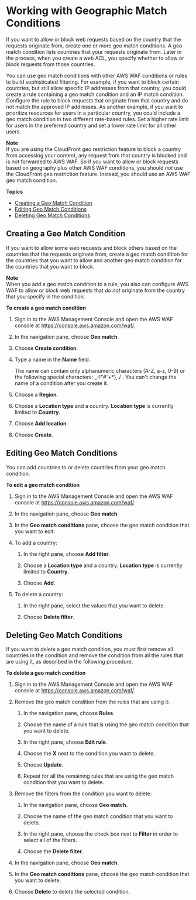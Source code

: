# Working with Geographic Match Conditions<a name="web-acl-geo-conditions"></a>

If you want to allow or block web requests based on the country that the requests originate from, create one or more geo match conditions\. A geo match condition lists countries that your requests originate from\. Later in the process, when you create a web ACL, you specify whether to allow or block requests from those countries\.

You can use geo match conditions with other AWS WAF conditions or rules to build sophisticated filtering\. For example, if you want to block certain countries, but still allow specific IP addresses from that country, you could create a rule containing a geo match condition and an IP match condition\. Configure the rule to block requests that originate from that country and do not match the approved IP addresses\. As another example, if you want to prioritize resources for users in a particular country, you could include a geo match condition in two different rate\-based rules\. Set a higher rate limit for users in the preferred country and set a lower rate limit for all other users\.

**Note**  
If you are using the CloudFront geo restriction feature to block a country from accessing your content, any request from that country is blocked and is not forwarded to AWS WAF\. So if you want to allow or block requests based on geography plus other AWS WAF conditions, you should *not* use the CloudFront geo restriction feature\. Instead, you should use an AWS WAF geo match condition\.

**Topics**
+ [Creating a Geo Match Condition](#web-acl-geo-conditions-creating)
+ [Editing Geo Match Conditions](#web-acl-geo-conditions-editing)
+ [Deleting Geo Match Conditions](#web-acl-geo-conditions-deleting)

## Creating a Geo Match Condition<a name="web-acl-geo-conditions-creating"></a>

If you want to allow some web requests and block others based on the countries that the requests originate from, create a geo match condition for the countries that you want to allow and another geo match condition for the countries that you want to block\.

**Note**  
When you add a geo match condition to a rule, you also can configure AWS WAF to allow or block web requests that *do not* originate from the country that you specify in the condition\.<a name="web-acl-geo-conditions-creating-procedure"></a>

**To create a geo match condition**

1. Sign in to the AWS Management Console and open the AWS WAF console at [https://console\.aws\.amazon\.com/waf/](https://console.aws.amazon.com/waf/)\. 

1. In the navigation pane, choose **Geo match**\.

1. Choose **Create condition**\.

1. Type a name in the **Name** field\.

   The name can contain only alphanumeric characters \(A\-Z, a\-z, 0\-9\) or the following special characters: \_\-\!"\#`\+\*\},\./ \. You can't change the name of a condition after you create it\.

1. Choose a **Region**\.

1. Choose a **Location type** and a country\. **Location type** is currently limited to **Country**\.

1. Choose **Add location**\.

1. Choose **Create**\.

## Editing Geo Match Conditions<a name="web-acl-geo-conditions-editing"></a>

You can add countries to or delete countries from your geo match condition\.<a name="web-acl-geo-conditions-editing-procedure"></a>

**To edit a geo match condition**

1. Sign in to the AWS Management Console and open the AWS WAF console at [https://console\.aws\.amazon\.com/waf/](https://console.aws.amazon.com/waf/)\. 

1. In the navigation pane, choose **Geo match**\.

1. In the **Geo match conditions** pane, choose the geo match condition that you want to edit\.

1. To add a country:

   1. In the right pane, choose **Add filter**\.

   1. Choose a **Location type** and a country\. **Location type** is currently limited to **Country**\.

   1. Choose **Add**\.

1. To delete a country:

   1. In the right pane, select the values that you want to delete\.

   1. Choose **Delete filter**\.

## Deleting Geo Match Conditions<a name="web-acl-geo-conditions-deleting"></a>

If you want to delete a geo match condition, you must first remove all countries in the condition and remove the condition from all the rules that are using it, as described in the following procedure\.<a name="web-acl-geo-conditions-deleting-procedure"></a>

**To delete a geo match condition**

1. Sign in to the AWS Management Console and open the AWS WAF console at [https://console\.aws\.amazon\.com/waf/](https://console.aws.amazon.com/waf/)\. 

1. Remove the geo match condition from the rules that are using it:

   1. In the navigation pane, choose **Rules**\.

   1. Choose the name of a rule that is using the geo match condition that you want to delete\.

   1. In the right pane, choose **Edit rule**\.

   1. Choose the **X** next to the condition you want to delete\.

   1. Choose **Update**\.

   1. Repeat for all the remaining rules that are using the geo match condition that you want to delete\.

1. Remove the filters from the condition you want to delete:

   1. In the navigation pane, choose **Geo match**\.

   1. Choose the name of the geo match condition that you want to delete\.

   1. In the right pane, choose the check box next to **Filter** in order to select all of the filters\.

   1. Choose the **Delete filter**\.

1. In the navigation pane, choose **Geo match**\.

1. In the **Geo match conditions** pane, choose the geo match condition that you want to delete\.

1. Choose **Delete** to delete the selected condition\.